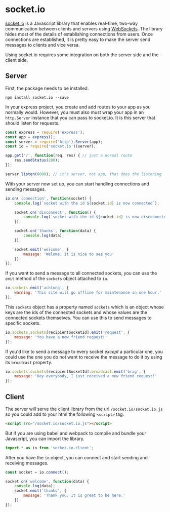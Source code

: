 # socket.io

[socket.io](https://socket.io) is a Javascript library that enables real-time, two-way communication between clients and servers using [WebSockets](https://developer.mozilla.org/en-US/docs/Web/API/WebSockets_API). The library hides most of the details of establishing connections from users. Once connections are established, it is pretty easy to make the server send messages to clients and vice versa.

Using socket.io requires some integration on both the server side and the client side.

## Server

First, the package needs to be installed.

```
npm install socket.io --save
```

In your express project, you create and add routes to your app as you normally would. However, you must also must wrap your app in an `http.Server` instance that you can pass to socket.io. It is this server that should listen for requests.

```js
const express = require('express');
const app = express();
const server = require('http').Server(app);
const io = require('socket.io')(server);

app.get('/', function(req, res) { // just a normal route
    res.sendStatus(200);
});

server.listen(8080); // it's server, not app, that does the listening
```

With your server now set up, you can start handling connections and sending messages.

```js
io.on('connection', function(socket) {
    console.log(`socket with the id ${socket.id} is now connected`);

    socket.on('disconnect', function() {
        console.log(`socket with the id ${socket.id} is now disconnected`);
    });

    socket.on('thanks', function(data) {
        console.log(data);
    });

    socket.emit('welcome', {
        message: 'Welome. It is nice to see you'
    });
});
```

If you want to send a message to all connected sockets, you can use the `emit` method of the `sockets` object attached to `io`.

```js
io.sockets.emit('achtung', {
    warning: 'This site will go offline for maintenance in one hour.'
});
```

This `sockets` object has a property named `sockets` which is an object whose keys are the ids of the connected sockets and whose values are the connected sockets themselves. You can use this to send messages to specific sockets.

```js
io.sockets.sockets[recipientSocketId].emit('request', {
    message: 'You have a new friend request!'
});
```

If you'd like to send a message to every socket _except_ a particular one, you could use the one you do not want to receive the message to do it by using its `broadcast` property.

```js
io.sockets.sockets[recipientSocketId].broadcast.emit('brag', {
    message: 'Hey everybody, I just received a new friend request!'
});
```

## Client

The server will serve the client library from the url `/socket.io/socket.io.js` so you could add to your html the following `<script>` tag.

```HTML
<script src="/socket.io/socket.io.js"></script>
```

But if you are using babel and webpack to compile and bundle your Javascript, you can import the library.

```js
import * as io from 'socket.io-client';
```

After you have the `io` object, you can connect and start sending and receiving messages.

```js
const socket = io.connect();

socket.on('welcome', function(data) {
    console.log(data);
    socket.emit('thanks', {
      	message: 'Thank you. It is great to be here.'
    });
});
```

